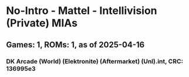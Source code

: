 # No-Intro - Mattel - Intellivision (Private) MIAs
## Games: 1, ROMs: 1, as of 2025-04-16

### DK Arcade (World) (Elektronite) (Aftermarket) (Unl).int, CRC: 136995e3
